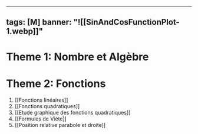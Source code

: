 
---
tags: [M] 
banner: "![[SinAndCosFunctionPlot-1.webp]]"
---
# Theme 1: Nombre et Algèbre

# Theme 2: Fonctions
1. [[Fonctions linéaires]]
2. [[Fonctions quadratiques]]
3. [[Etude graphique des fonctions quadratiques]]
4. [[Formules de Viète]]
5. [[Position relative parabole et droite]]